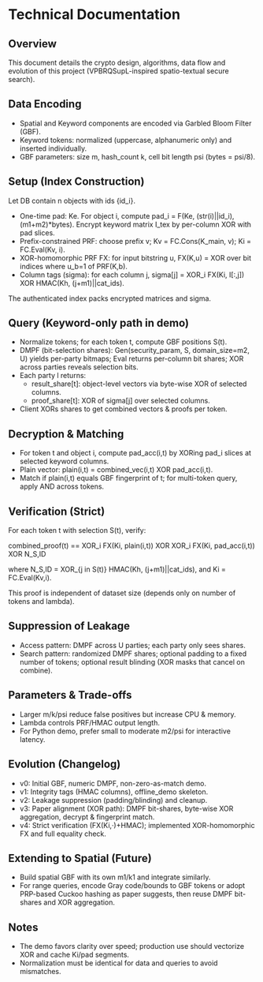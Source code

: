 # Technical Documentation

## Overview

This document details the crypto design, algorithms, data flow and evolution of this project (VPBRQSupL-inspired spatio-textual secure search).

## Data Encoding

- Spatial and Keyword components are encoded via Garbled Bloom Filter (GBF).
- Keyword tokens: normalized (uppercase, alphanumeric only) and inserted individually.
- GBF parameters: size m, hash_count k, cell bit length psi (bytes = psi/8).

## Setup (Index Construction)

Let DB contain n objects with ids {id_i}.
- One-time pad: Ke. For object i, compute pad_i = F(Ke, (str(i)||id_i), (m1+m2)*bytes). Encrypt keyword matrix I_tex by per-column XOR with pad slices.
- Prefix-constrained PRF: choose prefix v; Kv = FC.Cons(K_main, v); Ki = FC.Eval(Kv, i).
- XOR-homomorphic PRF FX: for input bitstring u, FX(K,u) = XOR over bit indices where u_b=1 of PRF(K,b).
- Column tags (sigma): for each column j,
  sigma[j] = XOR_i FX(Ki, I[:,j]) XOR HMAC(Kh, (j+m1)||cat_ids).

The authenticated index packs encrypted matrices and sigma.

## Query (Keyword-only path in demo)

- Normalize tokens; for each token t, compute GBF positions S(t).
- DMPF (bit-selection shares): Gen(security_param, S, domain_size=m2, U) yields per-party bitmaps; Eval returns per-column bit shares; XOR across parties reveals selection bits.
- Each party l returns:
  - result_share[t]: object-level vectors via byte-wise XOR of selected columns.
  - proof_share[t]: XOR of sigma[j] over selected columns.
- Client XORs shares to get combined vectors & proofs per token.

## Decryption & Matching

- For token t and object i, compute pad_acc(i,t) by XORing pad_i slices at selected keyword columns.
- Plain vector: plain(i,t) = combined_vec(i,t) XOR pad_acc(i,t).
- Match if plain(i,t) equals GBF fingerprint of t; for multi-token query, apply AND across tokens.

## Verification (Strict)

For each token t with selection S(t), verify:

combined_proof(t) == XOR_i FX(Ki, plain(i,t)) XOR XOR_i FX(Ki, pad_acc(i,t)) XOR N_S,ID

where N_S,ID = XOR_{j in S(t)} HMAC(Kh, (j+m1)||cat_ids), and Ki = FC.Eval(Kv,i).

This proof is independent of dataset size (depends only on number of tokens and lambda).

## Suppression of Leakage

- Access pattern: DMPF across U parties; each party only sees shares.
- Search pattern: randomized DMPF shares; optional padding to a fixed number of tokens; optional result blinding (XOR masks that cancel on combine).

## Parameters & Trade-offs

- Larger m/k/psi reduce false positives but increase CPU & memory.
- Lambda controls PRF/HMAC output length.
- For Python demo, prefer small to moderate m2/psi for interactive latency.

## Evolution (Changelog)

- v0: Initial GBF, numeric DMPF, non-zero-as-match demo.
- v1: Integrity tags (HMAC columns), offline_demo skeleton.
- v2: Leakage suppression (padding/blinding) and cleanup.
- v3: Paper alignment (XOR path): DMPF bit-shares, byte-wise XOR aggregation, decrypt & fingerprint match.
- v4: Strict verification (FX(Ki,·)+HMAC); implemented XOR-homomorphic FX and full equality check.

## Extending to Spatial (Future)

- Build spatial GBF with its own m1/k1 and integrate similarly.
- For range queries, encode Gray code/bounds to GBF tokens or adopt PRP-based Cuckoo hashing as paper suggests, then reuse DMPF bit-shares and XOR aggregation.

## Notes

- The demo favors clarity over speed; production use should vectorize XOR and cache Ki/pad segments.
- Normalization must be identical for data and queries to avoid mismatches.

